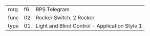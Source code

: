 
|    |   |   |
| -- | - | - |
| rorg | f6 | RPS Telegram |
| func | 02 | Rocker Switch, 2 Rocker |
| type | 01 | Light and Blind Control - Application Style 1 |
